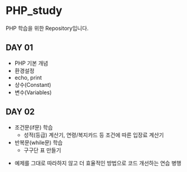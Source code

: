 # PHP_study
PHP 학습을 위한 Repository입니다.

## DAY 01
- PHP 기본 개념
- 환경설정
- echo, print
- 상수(Constant)
- 변수(Variables)

## DAY 02
- 조건문(if문) 학습
  - 성적(등급) 계산기, 연령/복지카드 등 조건에 따른 입장료 계산기
- 반복문(while문) 학습
  - 구구단 표 만들기
* 예제를 그대로 따라하지 않고 더 효율적인 방법으로 코드 개선하는 연습 병행
